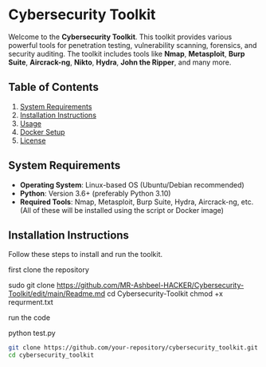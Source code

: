 # Cybersecurity Toolkit

Welcome to the **Cybersecurity Toolkit**. This toolkit provides various powerful tools for penetration testing, vulnerability scanning, forensics, and security auditing. The toolkit includes tools like **Nmap**, **Metasploit**, **Burp Suite**, **Aircrack-ng**, **Nikto**, **Hydra**, **John the Ripper**, and many more.

## Table of Contents
1. [System Requirements](#system-requirements)
2. [Installation Instructions](#installation-instructions)
3. [Usage](#usage)
4. [Docker Setup](#docker-setup)
5. [License](#license)

## System Requirements

- **Operating System**: Linux-based OS (Ubuntu/Debian recommended)
- **Python**: Version 3.6+ (preferably Python 3.10)
- **Required Tools**: Nmap, Metasploit, Burp Suite, Hydra, Aircrack-ng, etc. (All of these will be installed using the script or Docker image)

## Installation Instructions
      
Follow these steps to install and run the toolkit.


first clone the repository

sudo git clone https://github.com/MR-Ashbeel-HACKER/Cybersecurity-Toolkit/edit/main/Readme.md
cd Cybersecurity-Toolkit
chmod +x requrment.txt

run the code

python test.py















   ```bash
   git clone https://github.com/your-repository/cybersecurity_toolkit.git
   cd cybersecurity_toolkit
